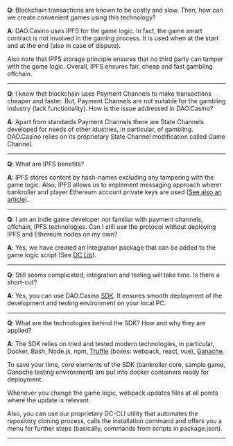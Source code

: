 **Q**: Blockchain transactions are known to be costly and slow. Then, how can we create convenient games using this technology?

**A**: DAO.Casino uses IPFS for the game logic. In fact, the game smart contract is not involved in the gaming process. It is used when at the start and at the end (also in case of dispute). 

Also note that IPFS storage principle ensures that no third party can tamper with the game logic.
Overall, IPFS ensures fair, cheap and fast gambling offchain.

***
**Q**: I know that blockchain uses Payment Channels to make transactions cheaper and faster. But, Payment Channels are not suitable for the gambling industry (lack functionality). How is the issue addressed in DAO.Casino?

**A**: Apart from standards Payment Channels there are State Channels developed for needs of other idustries, in particular, of gambling. DAO.Casino relies on its proprietary State Channel modification called Game Channel. 

***

**Q**: What are IPFS benefits?

**A**: IPFS stores content by hash-names excluding any tampering with the game logic. Also, IPFS allows us to implement messaging approach wherer bankroller and player Ethereum account private keys are used ([See also an article](https://ipfs.io/blog/25-pubsub/ )). 

***

**Q**: I am an indie game developer not familiar with payment channels, offchain, IPFS technologies. Can I still use the protocol without deploying IPFS and Ethereum nodes on my own?

**A**: Yes, we have created an integration package that can be added to the game logic script (See [DC Lib](https://github.com/DaoCasino/dclib)).

***
**Q**: Still seems complicated, integration and testing will take time. Is there a short-cut?

**A**: Yes, you can use DAO.Casino [SDK](https://github.com/DaoCasino/sdk). It ensures smooth deployment of the development and testing environment on your local PC.

***

**Q**: What are the technologies behind the SDK? How and why they are applied?

**A**: The SDK relies on tried and tested modern technologies, in particular, Docker, Bash, Node.js, npm, [Truffle](https://github.com/trufflesuite/truffle) (boxes: webpack, react, vue), [Ganache]( https://github.com/trufflesuite/ganache-cli).

To save your time, core elements of the SDK (bankroller core, sample game, Ganache testing environment) are put into docker containers ready for deployment. 

Whenever you change the game logic, webpack updates files at all points where the update is relevant. 

Also, you can use our proprietary DC-CLI utility that automates the repository cloning process, calls the installation command and offers you a menu for further steps (basically, commands from scripts in package.json).
***
